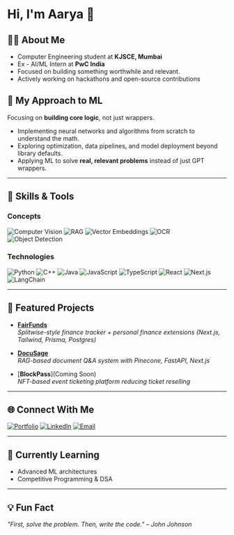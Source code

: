 # Hi, I'm Aarya 👋  

## 🧑‍💻 About Me  
- Computer Engineering student at **KJSCE, Mumbai**  
- Ex - AI/ML Intern at **PwC India**
- Focused on building something worthwhile and relevant.
- Actively working on hackathons and open-source contributions

## 🎯 My Approach to ML  
Focusing on **building core logic**, not just wrappers.  
- Implementing neural networks and algorithms from scratch to understand the math.  
- Exploring optimization, data pipelines, and model deployment beyond library defaults.  
- Applying ML to solve **real, relevant problems** instead of just GPT wrappers.    

---

## 🧠 Skills & Tools  

### Concepts  
![Computer Vision](https://img.shields.io/badge/Computer_Vision-5C3EE8?style=flat&logo=opencv&logoColor=white)  ![RAG](https://img.shields.io/badge/Retrieval_Augmented_Generation-FF6F00?style=flat&logo=apache-spark&logoColor=white)  ![Vector Embeddings](https://img.shields.io/badge/Vector_Embeddings-8A2BE2?style=flat&logo=semanticweb&logoColor=white)  ![OCR](https://img.shields.io/badge/OCR_(Tesseract)-5C3EE8?style=flat&logo=google&logoColor=white)  ![Object Detection](https://img.shields.io/badge/Object_Detection_(YOLOv8)-00FFFF?style=flat&logo=roboflow&logoColor=black)  

### Technologies  
![Python](https://img.shields.io/badge/Python_3.13-3776AB?style=flat&logo=python&logoColor=white)  ![C++](https://img.shields.io/badge/C++-00599C?style=flat&logo=c%2B%2B&logoColor=white)  ![Java](https://img.shields.io/badge/Java-007396?style=flat&logo=java&logoColor=white)  ![JavaScript](https://img.shields.io/badge/JavaScript-F7DF1E?style=flat&logo=javascript&logoColor=black)  ![TypeScript](https://img.shields.io/badge/TypeScript-3178C6?style=flat&logo=typescript&logoColor=white)  ![React](https://img.shields.io/badge/React-20232A?style=flat&logo=react&logoColor=61DAFB)  ![Next.js](https://img.shields.io/badge/Next.js-000000?style=flat&logo=nextdotjs&logoColor=white)  ![LangChain](https://img.shields.io/badge/LangChain-1C3C3C?style=flat&logo=chainlink&logoColor=white)  

---

## 📌 Featured Projects  

- [**FairFunds**](https://github.com/YOURUSERNAME/FairFunds)  
  *Splitwise-style finance tracker + personal finance extensions (Next.js, Tailwind, Prisma, Postgres)*  

- [**DocuSage**](https://github.com/YOURUSERNAME/DocuSage)  
  *RAG-based document Q&A system with Pinecone, FastAPI, Next.js*  

- [**BlockPass**](Coming Soon)  
  *NFT-based event ticketing platform reducing ticket reselling*  

---

## 🌐 Connect With Me  

[![Portfolio](https://img.shields.io/badge/Portfolio-000000?style=flat&logo=vercel&logoColor=white)](https://your-portfolio-link.com)   [![LinkedIn](https://img.shields.io/badge/LinkedIn-0A66C2?style=flat&logo=linkedin&logoColor=white)](www.linkedin.com/in/valgaza)   [![Email](https://img.shields.io/badge/Email-D14836?style=flat&logo=gmail&logoColor=white)](mailto:aaryapatil3004@gmail.com)  

---

## 📖 Currently Learning  

- Advanced ML architectures  
- Competitive Programming & DSA

---

## 💡 Fun Fact  
*"First, solve the problem. Then, write the code." – John Johnson*  
